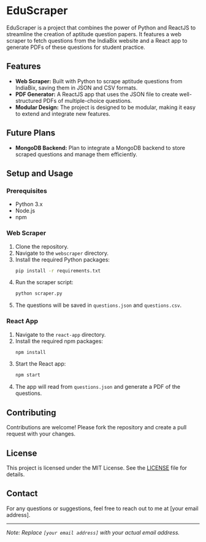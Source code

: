 # EduScraper

EduScraper is a project that combines the power of Python and ReactJS to streamline the creation of aptitude question papers. It features a web scraper to fetch questions from the IndiaBix website and a React app to generate PDFs of these questions for student practice.

## Features

- **Web Scraper:** Built with Python to scrape aptitude questions from IndiaBix, saving them in JSON and CSV formats.
- **PDF Generator:** A ReactJS app that uses the JSON file to create well-structured PDFs of multiple-choice questions.
- **Modular Design:** The project is designed to be modular, making it easy to extend and integrate new features.

## Future Plans

- **MongoDB Backend:** Plan to integrate a MongoDB backend to store scraped questions and manage them efficiently.

## Setup and Usage

### Prerequisites

- Python 3.x
- Node.js
- npm

### Web Scraper

1. Clone the repository.
2. Navigate to the `webscraper` directory.
3. Install the required Python packages:
    ```bash
    pip install -r requirements.txt
    ```
4. Run the scraper script:
    ```bash
    python scraper.py
    ```
5. The questions will be saved in `questions.json` and `questions.csv`.

### React App

1. Navigate to the `react-app` directory.
2. Install the required npm packages:
    ```bash
    npm install
    ```
3. Start the React app:
    ```bash
    npm start
    ```
4. The app will read from `questions.json` and generate a PDF of the questions.

## Contributing

Contributions are welcome! Please fork the repository and create a pull request with your changes.

## License

This project is licensed under the MIT License. See the [LICENSE](LICENSE) file for details.

## Contact

For any questions or suggestions, feel free to reach out to me at [your email address].

---

*Note: Replace `[your email address]` with your actual email address.*
